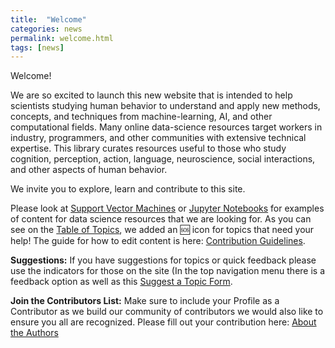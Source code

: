 ```yaml
---
title:  "Welcome"
categories: news
permalink: welcome.html
tags: [news]
---
```


Welcome! 

We are so excited to launch this new website that is intended to help scientists studying human behavior to understand and apply new methods, concepts, and techniques from machine-learning, AI, and other computational fields. Many online data-science resources target workers in industry, programmers, and other communities with extensive technical expertise. This library curates resources useful to those who study cognition, perception, action, language, neuroscience, social interactions, and other aspects of human behavior.

We invite you to explore, learn and contribute to this site. 

Please look at [Support Vector Machines](https://nrt-library.github.io/nrt-library/support_vector_machines.html) or [Jupyter Notebooks](https://nrt-library.github.io/nrt-library/jupyter.html) for examples of content for data science resources that we are looking for. As you can see on the [Table of Topics](https://nrt-library.github.io/nrt-library/mydoc_topics.html), we added an 🆘 icon for topics that need your help! The guide for how to edit content is here: [Contribution Guidelines](https://nrt-library.github.io/nrt-library/mydoc_guides.html).
 
 
**Suggestions:**
If you have suggestions for topics or quick feedback please use the indicators for those on the site (In the top navigation menu there is a feedback option as well as this [Suggest a Topic Form](https://nrt-library.github.io/nrt-library/mydoc_suggest.html). 
 
 
**Join the Contributors List:**
Make sure to include your Profile as a Contributor as we build our community of contributors we would also like to ensure you all are recognized. Please fill out your contribution here: [About the Authors](https://nrt-library.github.io/nrt-library/mydoc_about.html)
